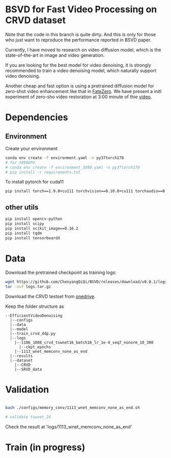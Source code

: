 # BSVD for Fast Video Processing on CRVD dataset

Note that the code in this branch is quite dirty. And this is only for those who just want to reproduce the performance reported in BSVD paper.

Currently, I have moved to research on video diffusion model, which is the state-of-the-art in image and video generation.

If you are looking for the best model for video denoising, it is strongly recommended to train a video denoising model, which naturally support video denoising.

Another cheap and fast option is using a pretrained diffusion model for zero-shot video enhancement like that in [FateZero](https://github.com/ChenyangQiQi/FateZero).
We have present a initl experiment of zero-sho video restoration at 3:00 minute of thie [video](https://github.com/ChenyangQiQi/FateZero#-demo-video).
# Dependencies

## Environment

Create your environment
```bash
conda env create -f environment.yaml -n py37torch170
# for 3090GPU
# conda env create -f environment_3090.yaml -n py37torch170
# pip install -r requirements.txt

```
To install pytorch for cuda11
```bash
pip install torch==1.9.0+cu111 torchvision==0.10.0+cu111 torchaudio==0.9.0 -f https://download.pytorch.org/whl/torch_stable.html
```

## other utils

```bash
pip install opencv-python
pip install scipy
pip install scikit_image==0.16.2
pip install tqdm
pip install tensorboardX
```


# Data
Download the pretrained checkpoint as training logs:

```bash
wget https://github.com/ChenyangQiQi/BSVD/releases/download/v0.0.1/logs.tar.gz
tar -xvf logs.tar.gz
```

Download the CRVD testset from [onedrive](https://hkustconnect-my.sharepoint.com/:f:/g/personal/cqiaa_connect_ust_hk/EhMFewzVZrRFvrobZ3Z7JCsBYsQD-iNKoLLalad0uc4RCg?e=0CL69m).

Keep the folder structure as
```
--EfficientVideoDenoising
  |--configs
  |--data
  |--model
  |--train_crvd_ddp.py
  |--logs
    |--1106_1008_crvd_tswnet16_batch16_lr_1e-4_seq7_nonorm_10_300
      |--ckpt_epochs
    |--1113_wnet_memconv_none_as_end
  |--results
  |--dataset
    |--CRVD
    |--SRVD_data

```


# Validation

```bash

bash ./configs/memory_conv/1113_wnet_memconv_none_as_end.sh 

# validate tswnet_24

```

Check the result at 'logs/1113_wnet_memconv_none_as_end'
# Train (in progress)
<!-- ```bash
# train tswnet_16
./configs/train_crvd_tswnet/0830_train_crvd_ptswnet_l1_seq7.sh
# train tswnet_24
./configs/train_crvd_tswnet/0907_train_crvd_ptswnet_l1_lr_same_inference_time_1e-5.sh
``` -->


